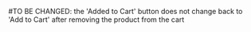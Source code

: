 #TO BE CHANGED: the 'Added to Cart' button does not change back to 'Add to Cart' after removing the product from the cart
